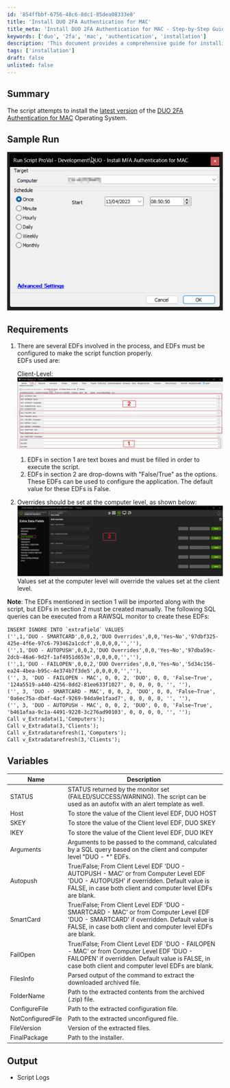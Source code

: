 ```yaml
---
id: '854ffbbf-6756-48c6-8dc1-85dea08333e8'
title: 'Install DUO 2FA Authentication for MAC'
title_meta: 'Install DUO 2FA Authentication for MAC - Step-by-Step Guide'
keywords: ['duo', '2fa', 'mac', 'authentication', 'installation']
description: 'This document provides a comprehensive guide for installing the latest version of DUO 2FA Authentication for MAC OS. It includes requirements, variables, and SQL queries needed for proper configuration and execution of the installation script.'
tags: ['installation']
draft: false
unlisted: false
---
```


## Summary

The script attempts to install the [latest version](https://dl.duosecurity.com/MacLogon-latest.zip) of the [DUO 2FA Authentication for MAC](https://duo.com/docs/macos) Operating System.

## Sample Run

![Sample Run](../../../static/img/SWM---Software-Install---DUO---Install-MFA-Authentication-for-MAC/image_1.png)

## Requirements

1. There are several EDFs involved in the process, and EDFs must be configured to make the script function properly.  
   EDFs used are:  

   Client-Level:  
   ![Client-Level EDFs](../../../static/img/SWM---Software-Install---DUO---Install-MFA-Authentication-for-MAC/image_2.png)  
   1. EDFs in section 1 are text boxes and must be filled in order to execute the script.
   2. EDFs in section 2 are drop-downs with "False/True" as the options. These EDFs can be used to configure the application. The default value for these EDFs is False.

2. Overrides should be set at the computer level, as shown below:  
   ![Overrides](../../../static/img/SWM---Software-Install---DUO---Install-MFA-Authentication-for-MAC/image_3.png)  
   Values set at the computer level will override the values set at the client level.

**Note**: The EDFs mentioned in section 1 will be imported along with the script, but EDFs in section 2 must be created manually. The following SQL queries can be executed from a RAWSQL monitor to create these EDFs:

```
INSERT IGNORE INTO `extrafield` VALUES
('',1,'DUO - SMARTCARD',0,0,2,'DUO Overrides',0,0,'Yes~No','97dbf325-425e-4f6e-97c6-793462a1cdcf',0,0,0,0,'',''),
('',1,'DUO - AUTOPUSH',0,0,2,'DUO Overrides',0,0,'Yes~No','97dba59c-2dcb-46a6-9d2f-1af4951d653e',0,0,0,0,'',''),
('',1,'DUO - FAILOPEN',0,0,2,'DUO Overrides',0,0,'Yes~No','5d34c156-ea24-4bea-b95c-4e374b7f3de5',0,0,0,0,'',''),
('', 3, 'DUO - FAILOPEN - MAC', 0, 0, 2, 'DUO', 0, 0, 'False~True', '124a5519-a440-4256-8dd2-81ee633f1027', 0, 0, 0, 0, '', ''),
('', 3, 'DUO - SMARTCARD - MAC', 0, 0, 2, 'DUO', 0, 0, 'False~True', '0a6ec75a-db4f-4acf-9269-94da9e1faad7', 0, 0, 0, 0, '', ''),
('', 3, 'DUO - AUTOPUSH - MAC', 0, 0, 2, 'DUO', 0, 0, 'False~True', 'b461afaa-9c1a-4491-9228-3c276ad90103', 0, 0, 0, 0, '', '');
Call v_Extradata(1,'Computers');
Call v_Extradata(3,'Clients');
Call v_Extradatarefresh(1,'Computers');
Call v_Extradatarefresh(3,'Clients');
```

## Variables

| Name            | Description                                                                                                                                         |
|-----------------|-----------------------------------------------------------------------------------------------------------------------------------------------------|
| STATUS          | STATUS returned by the monitor set (FAILED/SUCCESS/WARNING). The script can be used as an autofix with an alert template as well.                 |
| Host            | To store the value of the Client level EDF, DUO HOST                                                                                             |
| SKEY            | To store the value of the Client level EDF, DUO SKEY                                                                                             |
| IKEY            | To store the value of the Client level EDF, DUO IKEY                                                                                             |
| Arguments       | Arguments to be passed to the command, calculated by a SQL query based on the client and computer level "DUO - *" EDFs.                          |
| Autopush        | True/False; From Client Level EDF 'DUO - AUTOPUSH - MAC' or from Computer Level EDF 'DUO - AUTOPUSH' if overridden. Default value is FALSE, in case both client and computer level EDFs are blank. |
| SmartCard       | True/False; From Client Level EDF 'DUO - SMARTCARD - MAC' or from Computer Level EDF 'DUO - SMARTCARD' if overridden. Default value is FALSE, in case both client and computer level EDFs are blank. |
| FailOpen        | True/False; From Client Level EDF 'DUO - FAILOPEN - MAC' or from Computer Level EDF 'DUO - FAILOPEN' if overridden. Default value is FALSE, in case both client and computer level EDFs are blank. |
| FilesInfo       | Parsed output of the command to extract the downloaded archived file.                                                                             |
| FolderName      | Path to the extracted contents from the archived (.zip) file.                                                                                     |
| ConfigureFile   | Path to the extracted configuration file.                                                                                                         |
| NotConfiguredFile| Path to the extracted unconfigured file.                                                                                                         |
| FileVersion     | Version of the extracted files.                                                                                                                    |
| FinalPackage    | Path to the installer.                                                                                                                              |

## Output

- Script Logs

